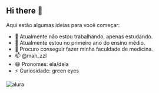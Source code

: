## Hi there 👋


Aqui estão algumas ideias para você começar:

- 🔭 Atualmente não estou trabalhando, apenas estudando.
- 🌱 Atualmente estou no primeiro ano do ensino médio.
- 👯 Procuro conseguir fazer minha faculdade de medicina.
- 📫 @mah_zzl
- 😄 Pronomes: ela/dela
- ⚡ Curiosidade: green eyes

![alura](www.alura.com.br)

